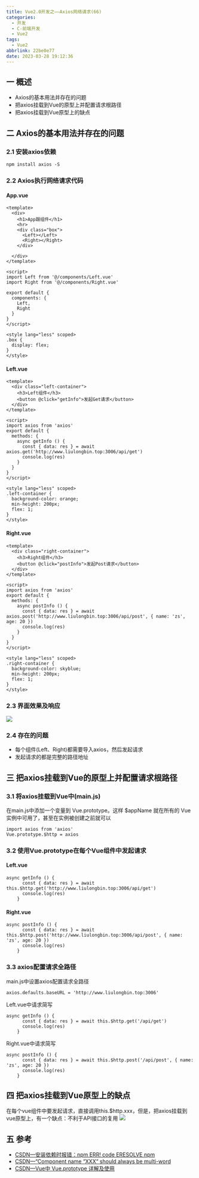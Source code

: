 ```yaml
---
title: Vue2.0开发之——Axios网络请求(66)
categories:
  - 开发
  - C-前端开发
  - Vue2
tags:
  - Vue2
abbrlink: 22be0e77
date: 2023-03-28 19:12:36
---
```

## 一 概述

* Axios的基本用法并存在的问题
* 把axios挂载到Vue的原型上并配置请求根路径
* 把axios挂载到Vue原型上的缺点

<!--more-->

## 二 Axios的基本用法并存在的问题

### 2.1 安装axios依赖

```
npm install axios -S   
```

### 2.2 Axios执行网络请求代码

#### App.vue

```
<template>
  <div>
    <h1>App跟组件</h1>
    <hr>
    <div class="box">
      <Left></Left>
      <Right></Right>
    </div>

  </div>
</template>

<script>
import Left from '@/components/Left.vue'
import Right from '@/components/Right.vue'

export default {
  components: {
    Left,
    Right
  }
}
</script>

<style lang="less" scoped>
.box {
  display: flex;
}
</style>
```

#### Left.vue

```
<template>
  <div class="left-container">
    <h3>Left组件</h3>
    <button @click="getInfo">发起Get请求</button>
  </div>
</template>

<script>
import axios from 'axios'
export default {
  methods: {
    async getInfo () {
      const { data: res } = await axios.get('http://www.liulongbin.top:3006/api/get')
      console.log(res)
    }
  }
}
</script>

<style lang="less" scoped>
.left-container {
  background-color: orange;
  min-height: 200px;
  flex: 1;
}
</style>
```

#### Right.vue

```
<template>
  <div class="right-container">
    <h3>Right组件</h3>
    <button @click="postInfo">发起Post请求</button>
  </div>
</template>

<script>
import axios from 'axios'
export default {
  methods: {
    async postInfo () {
      const { data: res } = await axios.post('http://www.liulongbin.top:3006/api/post', { name: 'zs', age: 20 })
      console.log(res)
    }
  }
}
</script>

<style lang="less" scoped>
.right-container {
  background-color: skyblue;
  min-height: 200px;
  flex: 1;
}
</style>
```

### 2.3 界面效果及响应
![][1]

### 2.4 存在的问题

* 每个组件(Left、Right)都需要导入axios，然后发起请求
* 发起请求的都是完整的路径地址

## 三 把axios挂载到Vue的原型上并配置请求根路径

### 3.1 将axios挂载到Vue中(main.js)

在main.js中添加一个变量到 Vue.prototype。这样 $appName 就在所有的 Vue 实例中可用了，甚至在实例被创建之前就可以

```
import axios from 'axios'
Vue.prototype.$http = axios
```

### 3.2 使用Vue.prototype在每个Vue组件中发起请求

#### Left.vue

```
async getInfo () {
      const { data: res } = await this.$http.get('http://www.liulongbin.top:3006/api/get')
      console.log(res)
    }
```

#### Right.vue

```
async postInfo () {
      const { data: res } = await this.$http.post('http://www.liulongbin.top:3006/api/post', { name: 'zs', age: 20 })
      console.log(res)
    }
```

### 3.3 axios配置请求全路径

main.js中设置axios配置请求全路径

```
axios.defaults.baseURL = 'http://www.liulongbin.top:3006'
```

Left.vue中请求简写

```
async getInfo () {
      const { data: res } = await this.$http.get('/api/get')
      console.log(res)
    }
```

Right.vue中请求简写

```
async postInfo () {
      const { data: res } = await this.$http.post('/api/post', { name: 'zs', age: 20 })
      console.log(res)
    }
```

## 四 把axios挂载到Vue原型上的缺点

在每个vue组件中要发起请求，直接调用this.$http.xxx，但是，把axios挂载到vue原型上，有一个缺点：不利于API接口的复用
![][2]


## 五 参考

* [CSDN—安装依赖时报错：npm ERR! code ERESOLVE npm](https://blog.csdn.net/yh_31/article/details/127440247)
* [CSDN—“Component name “XXX“ should always be multi-word](https://blog.csdn.net/dxnn520/article/details/125252353)
* [CSDN—Vue中 Vue.prototype 详解及使用](https://blog.csdn.net/ZYS10000/article/details/107233453/)



[1]:https://jsd.onmicrosoft.cn/gh/PGzxc/CDN/blog-vue/vue2.0-66-axios-get-post-request.gif
[2]:https://jsd.onmicrosoft.cn/gh/PGzxc/CDN/blog-vue/vue2.0-66-axios-get-post-request-question.png

